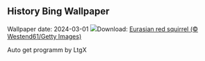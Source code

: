 ## History Bing Wallpaper
Wallpaper date: 2024-03-01
![](https://www.bing.com/th?id=OHR.LeapingSquirrel_EN-US3514581405_UHD.jpg&w=1000)Download: [Eurasian red squirrel (© Westend61/Getty Images)](https://www.bing.com/th?id=OHR.LeapingSquirrel_EN-US3514581405_UHD.jpg)

Auto get programm by LtgX
